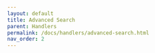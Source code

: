 ```yaml
---
layout: default
title: Advanced Search
parent: Handlers
permalink: /docs/handlers/advanced-search.html
nav_order: 2
---
```

